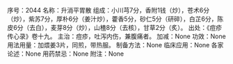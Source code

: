 序号：2044
名称：升消平胃散
组成：小川芎7分，香附1钱（炒），苍术6分（炒），紫苏7分，厚朴6分（姜汁炒），藿香5分，砂仁5分（研碎），白芷6分，陈皮6分（去白），麦芽8分（炒），山楂8分（去核），甘草2分（炙）。
出处：《痘疹传心录》卷十九。
主治：痘疹，吐泻内伤，兼腹痛者。
加减：None
功效：None
用法用量：加煨姜3片，同煎，带热服。
制备方法：None
临床应用：None
各家论述：None
用药禁忌：None
附注：None
